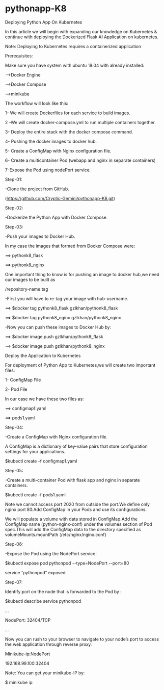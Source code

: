 # pythonapp-K8

Deploying Python App On Kubernetes


In this article we will begin with expanding our knowledge on Kubernetes & continue with deploying the Dockerized Flask AI Application on kubernetes.

Note: Deploying to Kubernetes requires a containerized application

Prerequisites:

Make sure you have system with ubuntu 18.04 with already installed:

-->Docker Engine 

-->Docker Compose

-->minikube

The workflow will look like this:

1- We will create Dockerfiles for each service to build images.

2 -We will create docker-compose.yml to run multiple containers together.

3- Deploy the entire stack with the docker compose command.

4- Pushing the docker images to docker hub.

5- Create a ConfigMap with Nginx configuration file.

6- Create a multicontainer Pod (webapp and nginx in separate containers)

7-Expose the Pod using nodePort service.

Step-01:

-Clone the project from GitHub.

(https://github.com/Cryptic-Gemini/pythonapp-K8.git)


Step-02:

-Dockerize the Python App with Docker Compose.

Step-03:

-Push your images to Docker Hub.

In my case the images that formed from Docker Compose were:

==> pythonk8_flask

==> pythonk8_nginx

One important thing to know is for pushing an image to docker hub,we need our images to be built as 

<hub-username>/repository-name:tag

-First you will have to re-tag your image with hub-username.

==> $docker tag pythonk8_flask gzlkhan/pythonk8_flask

==> $docker tag pythonk8_nginx gzlkhan/pythonk8_nginx

-Now you can push these images to Docker Hub by:

==> $docker image push gzlkhan/pythonk8_flask

==> $docker image push gzlkhan/pythonk8_nginx


Deploy the Application to Kubernetes

For deployment of Python App to Kubernetes,we will create two important files:

1- ConfigMap File 

2- Pod File         

In our case we have these two files as:

==> configmap1.yaml

==> pods1.yaml



Step-04:

-Create a ConfigMap with Nginx configuration file.

A ConfigMap is a dictionary of key-value pairs that store configuration settings for your applications.

$kubectl create -f configmap1.yaml

Step-05:

-Create a multi-container Pod with flask app and nginx in separate containers.

$kubectl create -f pods1.yaml

Note we cannot access port 2020 from outside the port.We define only nginx port 80.Add ConfigMap in your Pods and use its configurations.

We will populate a volume with data stored in ConfigMap.Add the ConfigMap name (python-nginx-conf) under the volumes section of Pod spec.This will add the ConfigMap data to the directory specified as volumeMounts.mountPath (/etc/nginx/nginx.conf)

Step-06:

-Expose the Pod using the NodePort service:


$kubectl expose pod pythonpod --type=NodePort --port=80 

service “pythonpod” exposed


Step-07:

Identify port on the node that is forwarded to the Pod by :

$kubectl describe service pythonpod


...

NodePort: <unset> 32404/TCP

...


Now you can rush to your browser to navigate to your node’s port to access the web application through reverse proxy.


Minikube-ip:NodePort

192.168.99.100:32404


Note: You can get your minikube-IP by:

$ minikube ip
